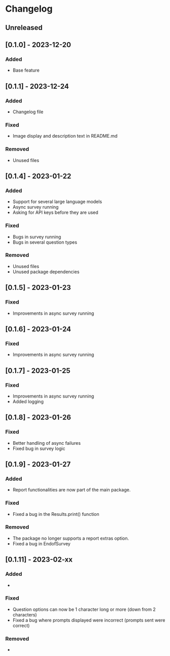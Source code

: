 # Changelog

## Unreleased

## [0.1.0] - 2023-12-20
### Added
- Base feature

## [0.1.1] - 2023-12-24
### Added
- Changelog file

### Fixed
- Image display and description text in README.md

### Removed
- Unused files

## [0.1.4] - 2023-01-22
### Added
- Support for several large language models
- Async survey running
- Asking for API keys before they are used

### Fixed
- Bugs in survey running
- Bugs in several question types 

### Removed
- Unused files
- Unused package dependencies

## [0.1.5] - 2023-01-23

### Fixed
- Improvements in async survey running

## [0.1.6] - 2023-01-24

### Fixed
- Improvements in async survey running

## [0.1.7] - 2023-01-25

### Fixed
- Improvements in async survey running
- Added logging

## [0.1.8] - 2023-01-26

### Fixed
- Better handling of async failures
- Fixed bug in survey logic

## [0.1.9] - 2023-01-27

### Added
- Report functionalities are now part of the main package.

### Fixed
- Fixed a bug in the Results.print() function

### Removed
- The package no longer supports a report extras option.
- Fixed a bug in EndofSurvey

## [0.1.11] - 2023-02-xx

### Added
- 

### Fixed
- Question options can now be 1 character long or more (down from 2 characters)
- Fixed a bug where prompts displayed were incorrect (prompts sent were correct)

### Removed
- 
